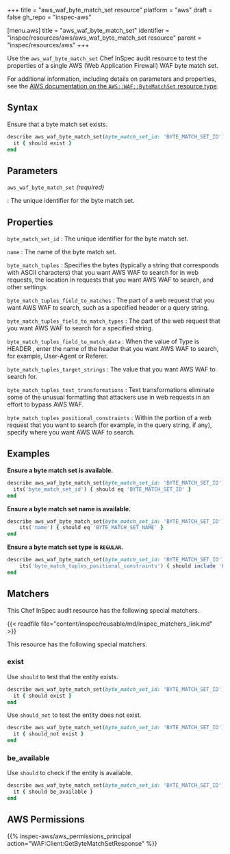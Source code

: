 +++
title = "aws_waf_byte_match_set resource"
platform = "aws"
draft = false
gh_repo = "inspec-aws"

[menu.aws]
title = "aws_waf_byte_match_set"
identifier = "inspec/resources/aws/aws_waf_byte_match_set resource"
parent = "inspec/resources/aws"
+++

Use the `aws_waf_byte_match_set` Chef InSpec audit resource to test the properties of a single AWS (Web Application Firewall) WAF byte match set.

For additional information, including details on parameters and properties, see the [AWS documentation on the `AWS::WAF::ByteMatchSet` resource type](https://docs.aws.amazon.com/AWSCloudFormation/latest/UserGuide/aws-resource-waf-bytematchset.html).

## Syntax

Ensure that a byte match set exists.

```ruby
describe aws_waf_byte_match_set(byte_match_set_id: 'BYTE_MATCH_SET_ID') do
  it { should exist }
end
```

## Parameters

`aws_waf_byte_match_set` _(required)_

: The unique identifier for the byte match set.

## Properties

`byte_match_set_id`
: The unique identifier for the byte match set.

`name`
: The name of the byte match set.

`byte_match_tuples`
: Specifies the bytes (typically a string that corresponds with ASCII characters) that you want AWS WAF to search for in web requests, the location in requests that you want AWS WAF to search, and other settings.

`byte_match_tuples_field_to_matches`
: The part of a web request that you want AWS WAF to search, such as a specified header or a query string.

`byte_match_tuples_field_to_match_types`
: The part of the web request that you want AWS WAF to search for a specified string.

`byte_match_tuples_field_to_match_data`
: When the value of Type is HEADER , enter the name of the header that you want AWS WAF to search, for example, User-Agent or Referer.

`byte_match_tuples_target_strings`
: The value that you want AWS WAF to search for.

`byte_match_tuples_text_transformations`
: Text transformations eliminate some of the unusual formatting that attackers use in web requests in an effort to bypass AWS WAF.

`byte_match_tuples_positional_constraints`
: Within the portion of a web request that you want to search (for example, in the query string, if any), specify where you want AWS WAF to search.

## Examples

**Ensure a byte match set is available.**

```ruby
describe aws_waf_byte_match_set(byte_match_set_id: 'BYTE_MATCH_SET_ID') do
  its('byte_match_set_id') { should eq 'BYTE_MATCH_SET_ID' }
end
```

**Ensure a byte match set name is available.**

```ruby
describe aws_waf_byte_match_set(byte_match_set_id: 'BYTE_MATCH_SET_ID') do
    its('name') { should eq 'BYTE_MATCH_SET_NAME' }
end
```

**Ensure a byte match set type is `REGULAR`.**

```ruby
describe aws_waf_byte_match_set(byte_match_set_id: 'BYTE_MATCH_SET_ID') do
    its('byte_match_tuples_positional_constraints') { should include 'REGULAR' }
end
```

## Matchers

This Chef InSpec audit resource has the following special matchers.

{{< readfile file="content/inspec/reusable/md/inspec_matchers_link.md" >}}

This resource has the following special matchers.

### exist

Use `should` to test that the entity exists.

```ruby
describe aws_waf_byte_match_set(byte_match_set_id: 'BYTE_MATCH_SET_ID') do
  it { should exist }
end
```

Use `should_not` to test the entity does not exist.

```ruby
describe aws_waf_byte_match_set(byte_match_set_id: 'BYTE_MATCH_SET_ID') do
  it { should_not exist }
end
```

### be_available

Use `should` to check if the entity is available.

```ruby
describe aws_waf_byte_match_set(byte_match_set_id: 'BYTE_MATCH_SET_ID') do
  it { should be_available }
end
```

## AWS Permissions

{{% inspec-aws/aws_permissions_principal action="WAF:Client:GetByteMatchSetResponse" %}}
